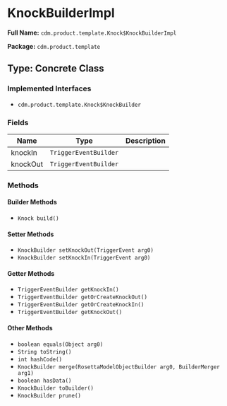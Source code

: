 # KnockBuilderImpl

**Full Name:** `cdm.product.template.Knock$KnockBuilderImpl`

**Package:** `cdm.product.template`

## Type: Concrete Class

### Implemented Interfaces

- `cdm.product.template.Knock$KnockBuilder`

### Fields

| Name | Type | Description |
|------|------|-------------|
| knockIn | `TriggerEventBuilder` |  |
| knockOut | `TriggerEventBuilder` |  |

### Methods

#### Builder Methods

- `Knock build()`

#### Setter Methods

- `KnockBuilder setKnockOut(TriggerEvent arg0)`
- `KnockBuilder setKnockIn(TriggerEvent arg0)`

#### Getter Methods

- `TriggerEventBuilder getKnockIn()`
- `TriggerEventBuilder getOrCreateKnockOut()`
- `TriggerEventBuilder getOrCreateKnockIn()`
- `TriggerEventBuilder getKnockOut()`

#### Other Methods

- `boolean equals(Object arg0)`
- `String toString()`
- `int hashCode()`
- `KnockBuilder merge(RosettaModelObjectBuilder arg0, BuilderMerger arg1)`
- `boolean hasData()`
- `KnockBuilder toBuilder()`
- `KnockBuilder prune()`

